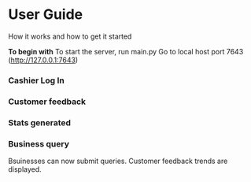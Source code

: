 # User Guide
How it works and how to get it started

**To begin with**
To start the server, run main.py
Go to local host port 7643 (http://127.0.0.1:7643)

### Cashier Log In




### Customer feedback




### Stats generated




### Business query
Bsuinesses can now submit queries. Customer feedback trends are displayed.
